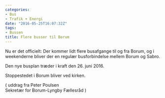 ```yaml
---
categories:
- Bus
- Trafik + Energi
date: "2016-05-25T16:07:32Z"
tags:
- Bussen
title: Flere busser til Borum
---
```


Nu er det officielt: Der kommer lidt flere busafgange til og fra Borum, og i weekenderne bliver der en regulær busforbindelse mellem Borum og Sabro.

Den nye busplan træder i kraft den 26. juni 2016.

Stoppestedet i Borum bliver ved kirken.

( uddrag fra Peter Poulsen  
Sekretær for Borum-Lyngby Fællesråd )